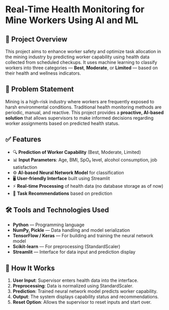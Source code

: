 # Real-Time Health Monitoring for Mine Workers Using AI and ML

## 📌 Project Overview

This project aims to enhance worker safety and optimize task allocation in the mining industry by predicting worker capability using health data collected from scheduled checkups. It uses machine learning to classify workers into three categories — **Best**, **Moderate**, or **Limited** — based on their health and wellness indicators.

## 🧠 Problem Statement

Mining is a high-risk industry where workers are frequently exposed to harsh environmental conditions. Traditional health monitoring methods are periodic, manual, and reactive. This project provides a **proactive, AI-based solution** that allows supervisors to make informed decisions regarding worker assignments based on predicted health status.

## ✅ Features

- 🔍 **Prediction of Worker Capability** (Best, Moderate, Limited)
- 📊 **Input Parameters**: Age, BMI, SpO₂ level, alcohol consumption, job satisfaction
- ⚙️ **AI-based Neural Network Model** for classification
- 🖥️ **User-friendly Interface** built using Streamlit
- ⚡ **Real-time Processing** of health data (no database storage as of now)
- 📌 **Task Recommendations** based on prediction

## 🛠️ Tools and Technologies Used

- **Python** — Programming language
- **NumPy, Pickle** — Data handling and model serialization
- **TensorFlow / Keras** — For building and training the neural network model
- **Scikit-learn** — For preprocessing (StandardScaler)
- **Streamlit** — Interface for data input and prediction display

## 🚀 How It Works

1. **User Input**: Supervisor enters health data into the interface.
2. **Preprocessing**: Data is normalized using StandardScaler.
3. **Prediction**: Trained neural network model predicts worker capability.
4. **Output**: The system displays capability status and recommendations.
5. **Reset Option**: Allows the supervisor to reset inputs and start over.
